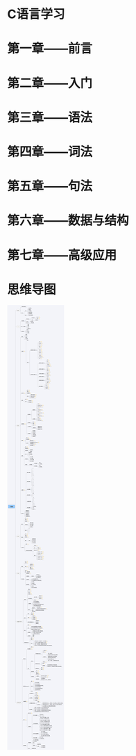 # C语言学习
# 第一章——前言
# 第二章——入门
# 第三章——语法
# 第四章——词法
# 第五章——句法
# 第六章——数据与结构
# 第七章——高级应用

# 思维导图
![](language/C语言/C语言.png)
